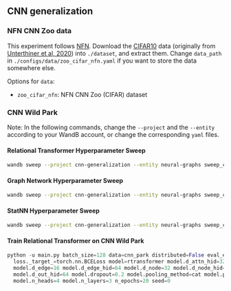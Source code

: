 ## CNN generalization

### NFN CNN Zoo data

This experiment follows [NFN](https://arxiv.org/abs/2302.14040).
Download the
[CIFAR10](https://storage.cloud.google.com/gresearch/smallcnnzoo-dataset/cifar10.tar.xz)
data  (originally from [Unterthiner et al,
2020](https://github.com/google-research/google-research/tree/master/dnn_predict_accuracy))
into `./dataset`, and extract them. Change `data_path` in
`./configs/data/zoo_cifar_nfn.yaml` if you want to store the data somewhere else.

Options for `data`:
- `zoo_cifar_nfn`: NFN CNN Zoo (CIFAR) dataset
<!-- - `zoo_svhn` : CNN Zoo (SVHN) dataset -->


### CNN Wild Park

Note: In the following commands, change the `--project` and the `--entity` according to
your WandB account, or change the corresponding `yaml` files.

#### Relational Transformer Hyperparameter Sweep

```sh
wandb sweep --project cnn-generalization --entity neural-graphs sweep_configs/sweep_cnn_park_transformer.yaml
```

#### Graph Network Hyperparameter Sweep

```sh
wandb sweep --project cnn-generalization --entity neural-graphs sweep_configs/sweep_cnn_park_gnn.yaml
```

#### StatNN Hyperparameter Sweep

```sh
wandb sweep --project cnn-generalization --entity neural-graphs sweep_configs/sweep_cnn_park_statnn.yaml
```

#### Train Relational Transformer on CNN Wild Park

```python
python -u main.py batch_size=128 data=cnn_park distributed=False eval_every=1000 \
  loss._target_=torch.nn.BCELoss model=rtransformer model.d_attn_hid=32 \
  model.d_edge=16 model.d_edge_hid=64 model.d_node=32 model.d_node_hid=64 \
  model.d_out_hid=64 model.dropout=0.2 model.pooling_method=cat model.pooling_layer_idx=last \
  model.n_heads=4 model.n_layers=3 n_epochs=20 seed=0
```
